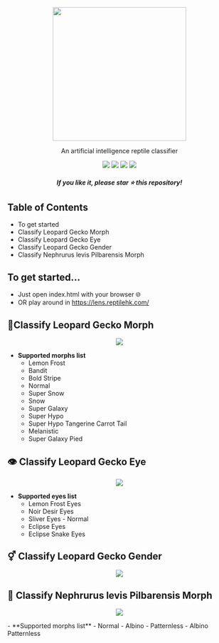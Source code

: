 <p align="center">
  <img width="300" src="https://i.imgur.com/ZqVyDLY.png">
</p>

<p align="center">
 An artificial intelligence reptile classifier
</p>

<p align="center">
 <img  src="https://badgen.net/github/license/micromatch/micromatch">
 <img src="https://badgen.net/badge/Version/1.0/orange?icon=label">
 <img src="https://badgen.net/badge/Made%20With/Javascript/yellow?icon=label">
 <img src="https://badgen.net/badge/Made%20With/Tensorflow.js/purple?icon=label">
</p>

<h5 align="center">If you like it, please star ⭐ this repository!</h5>
 
## Table of Contents
- To get started
- Classify Leopard Gecko Morph
- Classify Leopard Gecko Eye
- Classify Leopard Gecko Gender
- Classify Nephrurus levis Pilbarensis Morph

## To get started...
- Just open index.html with your browser 🌐
- OR play around in https://lens.reptilehk.com/


## 🤖Classify Leopard Gecko Morph
<p align="center">
<img src="https://i.imgur.com/df8jPZF.gif">
</p>

- **Supported morphs list**
    - Lemon Frost
    - Bandit
    - Bold Stripe
    - Normal
    - Super Snow
    - Snow
    - Super Galaxy
    - Super Hypo
    - Super Hypo Tangerine Carrot Tail
    - Melanistic
    - Super Galaxy Pied
    
## 👁️ Classify Leopard Gecko Eye

<p align="center">
<img src="https://i.imgur.com/pTbyczD.gif">
</p>

- **Supported eyes list**
    - Lemon Frost Eyes
    - Noir Desir Eyes
    - Sliver Eyes - Normal
    - Eclipse Eyes
    - Eclipse Snake Eyes
    
    
## ⚥ Classify Leopard Gecko Gender

<p align="center">
<img src="https://i.imgur.com/kNdoxkF.gif">
</p>

## 🦎 Classify Nephrurus levis Pilbarensis Morph
<p align="center">
<img src="https://i.imgur.com/nP8Eepb.gif">
</p>
- **Supported morphs list**
    - Normal
    - Albino
    - Patternless
    - Albino Patternless
